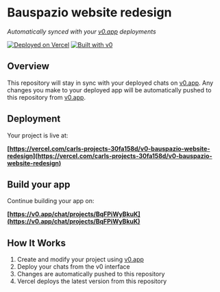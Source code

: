 # Bauspazio website redesign

*Automatically synced with your [v0.app](https://v0.app) deployments*

[![Deployed on Vercel](https://img.shields.io/badge/Deployed%20on-Vercel-black?style=for-the-badge&logo=vercel)](https://vercel.com/carls-projects-30fa158d/v0-bauspazio-website-redesign)
[![Built with v0](https://img.shields.io/badge/Built%20with-v0.app-black?style=for-the-badge)](https://v0.app/chat/projects/BqFPiWyBkuK)

## Overview

This repository will stay in sync with your deployed chats on [v0.app](https://v0.app).
Any changes you make to your deployed app will be automatically pushed to this repository from [v0.app](https://v0.app).

## Deployment

Your project is live at:

**[https://vercel.com/carls-projects-30fa158d/v0-bauspazio-website-redesign](https://vercel.com/carls-projects-30fa158d/v0-bauspazio-website-redesign)**

## Build your app

Continue building your app on:

**[https://v0.app/chat/projects/BqFPiWyBkuK](https://v0.app/chat/projects/BqFPiWyBkuK)**

## How It Works

1. Create and modify your project using [v0.app](https://v0.app)
2. Deploy your chats from the v0 interface
3. Changes are automatically pushed to this repository
4. Vercel deploys the latest version from this repository
